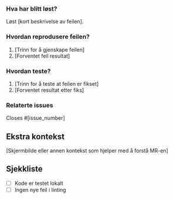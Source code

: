<!--
  Bug Fix (fix) Merge Request-mal
  Formål: For å løse problemer og feil i prosjektet.
  Skriv tittel på formatet: fix(scope): [Kort tittel]
-->

### Hva har blitt løst?
<!-- Forklar problemet som har blitt fikset. -->
Løst [kort beskrivelse av feilen].

### Hvordan reprodusere feilen?
<!-- Beskriv hvordan feilen kan gjenskapes (før fiks). -->
1. [Trinn for å gjenskape feilen]
2. [Forventet feil resultat]

### Hvordan teste?
<!-- Beskriv hvordan fiksen kan testes. -->
1. [Trinn for å teste at feilen er fikset]
2. [Forventet resultat etter fiks]

### Relaterte issues
<!-- Lukk relevante issues ved å referere til dem med `Closes #issue_number`. -->
Closes #[issue_number]

## Ekstra kontekst
<!-- Valgfritt: Legg til eventuell ekstra informasjon, som skjermbilder, diagrammer eller lenker til relevante dokumenter. -->
[Skjermbilde eller annen kontekst som hjelper med å forstå MR-en]

## Sjekkliste
- [ ] Kode er testet lokalt
- [ ] Ingen nye feil i linting
